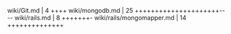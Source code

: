  wiki/Git.md                    |    4 ++++
 wiki/mongodb.md                |   25 +++++++++++++++++++++----
 wiki/rails.md                  |    8 +++++++-
 wiki/rails/mongomapper.md      |   14 ++++++++++++++
